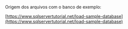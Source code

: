 Origem dos arquivos com o banco de exemplo:

[https://www.sqlservertutorial.net/load-sample-database](https://www.sqlservertutorial.net/load-sample-database)
